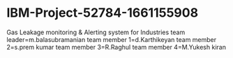 # IBM-Project-52784-1661155908
Gas Leakage monitoring &amp; Alerting system for Industries
team leader=m.balasubramanian
team member 1=d.Karthikeyan
team member 2=s.prem kumar
team member 3=R.Raghul
team member 4=M.Yukesh kiran
